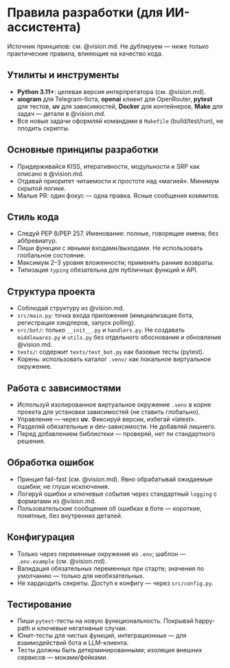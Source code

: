 # Правила разработки (для ИИ-ассистента)

Источник принципов: см. @vision.md. Не дублируем — ниже только практические правила, влияющие на качество кода.

## Утилиты и инструменты
- **Python 3.11+**: целевая версия интерпретатора (см. @vision.md).
- **aiogram** для Telegram-бота, **openai** клиент для OpenRouter, **pytest** для тестов, **uv** для зависимостей, **Docker** для контейнеров, **Make** для задач — детали в @vision.md.
- Все новые задачи оформляй командами в `Makefile` (build/test/run), не плодить скрипты.

## Основные принципы разработки
- Придерживайся KISS, итеративности, модульности и SRP как описано в @vision.md.
- Отдавай приоритет читаемости и простоте над «магией». Минимум скрытой логики.
- Малые PR: один фокус — одна правка. Ясные сообщения коммитов.

## Стиль кода
- Следуй PEP 8/PEP 257. Именование: полные, говорящие имена; без аббревиатур.
- Пиши функции с явными входами/выходами. Не использовать глобальное состояние.
- Максимум 2–3 уровня вложенности; применять ранние возвраты.
- Типизация `typing` обязательна для публичных функций и API.

## Структура проекта
- Соблюдай структуру из @vision.md.
- `src/main.py`: точка входа приложения (инициализация бота, регистрация хэндлеров, запуск polling).
- `src/bot/`: только `__init__.py` и `handlers.py`. Не создавать `middlewares.py` и `utils.py` без отдельного обоснования и обновления @vision.md.
- `tests/`: содержит `tests/test_bot.py` как базовые тесты (pytest).
- Корень: использовать каталог `.venv/` как локальное виртуальное окружение.

## Работа с зависимостями
- Используй изолированное виртуальное окружение `.venv` в корне проекта для установки зависимостей (не ставить глобально).
- Управление — через **uv**. Фиксируй версии, избегай «latest».
- Разделяй обязательные и dev-зависимости. Не добавляй лишнего.
- Перед добавлением библиотеки — проверяй, нет ли стандартного решения.

## Обработка ошибок
- Принцип fail-fast (см. @vision.md). Явно обрабатывай ожидаемые ошибки; не глуши исключения.
- Логируй ошибки и ключевые события через стандартный `logging` с форматами из @vision.md.
- Пользовательские сообщения об ошибках в боте — короткие, понятные, без внутренних деталей.

## Конфигурация
- Только через переменные окружения из `.env`; шаблон — `.env.example` (см. @vision.md).
- Валидация обязательных переменных при старте; значения по умолчанию — только для необязательных.
- Не хардкодить секреты. Доступ к конфигу — через `src/config.py`.

## Тестирование
- Пиши `pytest`-тесты на новую функциональность. Покрывай happy-path и ключевые негативные случаи.
- Юнит-тесты для чистых функций, интеграционные — для взаимодействий бота и LLM-клиента.
- Тесты должны быть детерминированными; изоляция внешних сервисов — моками/фейками.
